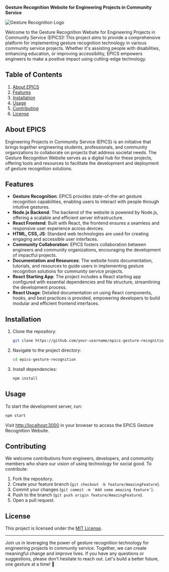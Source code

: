 **Gesture Recognition Website for Engineering Projects in Community Service**

![Gesture Recognition Logo](https://example.com/gesture_recognition_logo.png)

Welcome to the Gesture Recognition Website for Engineering Projects in Community Service (EPICS)! This project aims to provide a comprehensive platform for implementing gesture recognition technology in various community service projects. Whether it's assisting people with disabilities, enhancing education, or improving accessibility, EPICS empowers engineers to make a positive impact using cutting-edge technology.

## Table of Contents

1. [About EPICS](#about-epics)
2. [Features](#features)
3. [Installation](#installation)
4. [Usage](#usage)
5. [Contributing](#contributing)
6. [License](#license)

## About EPICS

Engineering Projects in Community Service (EPICS) is an initiative that brings together engineering students, professionals, and community organizations to collaborate on projects that address societal needs. The Gesture Recognition Website serves as a digital hub for these projects, offering tools and resources to facilitate the development and deployment of gesture recognition solutions.

## Features

- **Gesture Recognition**: EPICS provides state-of-the-art gesture recognition capabilities, enabling users to interact with people through intuitive gestures.
- **Node.js Backend**: The backend of the website is powered by Node.js, offering a scalable and efficient server infrastructure.
- **React Frontend**: Built with React, the frontend ensures a seamless and responsive user experience across devices.
- **HTML, CSS, JS**: Standard web technologies are used for creating engaging and accessible user interfaces.
- **Community Collaboration**: EPICS fosters collaboration between engineers and community organizations, encouraging the development of impactful projects.
- **Documentation and Resources**: The website hosts documentation, tutorials, and resources to guide users in implementing gesture recognition solutions for community service projects.
- **React Starting App**: The project includes a React starting app configured with essential dependencies and file structure, streamlining the development process.
- **React Usage**: Detailed documentation on using React components, hooks, and best practices is provided, empowering developers to build modular and efficient frontend interfaces.

## Installation

1. Clone the repository:

   ```bash
   git clone https://github.com/your-username/epics-gesture-recognition.git
   ```

2. Navigate to the project directory:

   ```bash
   cd epics-gesture-recognition
   ```

3. Install dependencies:

   ```bash
   npm install
   ```

## Usage

To start the development server, run:

```bash
npm start
```

Visit [http://localhost:3000](http://localhost:3000) in your browser to access the EPICS Gesture Recognition Website.

## Contributing

We welcome contributions from engineers, developers, and community members who share our vision of using technology for social good. To contribute:

1. Fork the repository.
2. Create your feature branch (`git checkout -b feature/AmazingFeature`).
3. Commit your changes (`git commit -m 'Add some amazing feature'`).
4. Push to the branch (`git push origin feature/AmazingFeature`).
5. Open a pull request.

## License

This project is licensed under the [MIT License](LICENSE).

---

Join us in leveraging the power of gesture recognition technology for engineering projects in community service. Together, we can create meaningful change and improve lives. If you have any questions or suggestions, please don't hesitate to reach out. Let's build a better future, one gesture at a time! 🌟